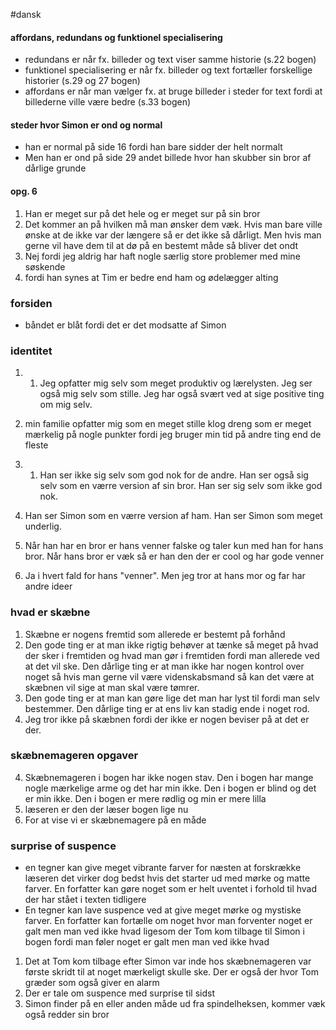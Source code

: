#dansk 
#### affordans, redundans og funktionel specialisering
- redundans er når fx. billeder og text viser samme historie (s.22 bogen)
- funktionel specialisering er når fx. billeder og text fortæller forskellige historier (s.29 og 27 bogen)
- affordans er når man vælger fx. at bruge billeder i steder for text fordi at billederne ville være bedre (s.33 bogen)
####  steder hvor Simon er ond og normal
- han er normal på side 16 fordi han bare sidder der helt normalt
- Men han er ond på side 29 andet billede hvor han skubber sin bror af dårlige grunde


#### opg. 6
1. Han er meget sur på det hele og er meget sur på sin bror
2. Det kommer an på hvilken må man ønsker dem væk. Hvis man bare ville ønske at de ikke var der længere så er det ikke så dårligt. Men hvis man gerne vil have dem til at dø på en bestemt måde så bliver det ondt
3. Nej fordi jeg aldrig har haft nogle særlig store problemer med mine søskende
4. fordi han synes at Tim er bedre end ham og ødelægger alting




### forsiden
- båndet er blåt fordi det er det modsatte af Simon


### identitet
 1. 1. Jeg opfatter mig selv som meget produktiv og lærelysten. Jeg ser også mig selv som stille. Jeg har også svært ved at sige positive ting om mig selv. 
 2. min familie opfatter mig som en meget stille klog dreng som er meget mærkelig på nogle punkter fordi jeg bruger min tid på andre ting end de fleste

2. 1. Han ser ikke sig selv som god nok for de andre. Han ser også sig selv som en værre version af sin bror. Han ser sig selv som ikke god nok. 
2. Han ser Simon som en værre version af ham. Han ser Simon som meget underlig.
3. Når han har en bror er hans venner falske og taler kun med han for hans bror. Når hans bror er væk så er han den der er cool og har gode venner
4. Ja i hvert fald for hans "venner". Men jeg tror at hans mor og far har andre ideer 

### hvad er skæbne
1. Skæbne er nogens fremtid som allerede er bestemt på forhånd 
2. Den gode ting er at man ikke rigtig behøver at tænke så meget på hvad der sker i fremtiden og hvad man gør i fremtiden fordi man allerede ved at det vil ske. Den dårlige ting er at man ikke har nogen kontrol over noget så hvis man gerne vil være videnskabsmand så kan det være at skæbnen vil sige at man skal være tømrer.
3. Den gode ting er at man kan gøre lige det man har lyst til fordi man selv bestemmer. Den dårlige ting er at ens liv kan stadig ende i noget rod.
4. Jeg tror ikke på skæbnen fordi der ikke er nogen beviser på at det er der.


### skæbnemageren opgaver
4. Skæbnemageren i bogen har ikke nogen stav. Den i bogen har mange nogle mærkelige arme og det har min ikke. Den i bogen er blind og det er min ikke. Den i bogen er mere rødlig og min er mere lilla
5. læseren er den der læser bogen lige nu 
6. For at vise vi er skæbnemagere på en måde
### surprise of suspence
- en tegner kan give meget vibrante farver for næsten at forskrække læseren det virker dog bedst hvis det starter ud med mørke og matte farver. En forfatter kan gøre noget som er helt uventet i forhold til hvad der har stået i texten tidligere
- En tegner kan lave suspence ved at give meget mørke og mystiske farver. En forfatter kan fortælle om noget hvor man forventer noget er galt men man ved ikke hvad ligesom der Tom kom tilbage til Simon i bogen fordi man føler noget er galt men man ved ikke hvad


1. Det at Tom kom tilbage efter Simon var inde hos skæbnemageren var første skridt til at noget mærkeligt skulle ske. Der er også der hvor Tom græder som også giver en alarm
2. Der er tale om suspence med surprise til sidst
3. Simon finder på en eller anden måde ud fra spindelheksen, kommer væk også redder sin bror